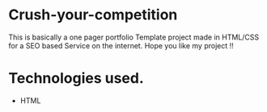 # Crush-your-competition
This is basically a one pager portfolio Template project made in HTML/CSS for a SEO based Service on the internet. Hope you like my project !!
# Technologies used.
- HTML
